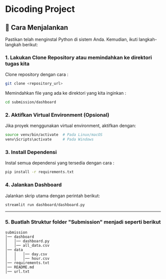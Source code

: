 # Dicoding Project



## 🚀 Cara Menjalankan
Pastikan telah menginstal Python di sistem Anda. Kemudian, ikuti langkah-langkah berikut:


### **1. Lakukan Clone Repository atau memindahkan ke direktori tugas kita**
Clone repository dengan cara : 
```bash
git clone <repository_url>
```
Memindahkan file yang ada ke direktori yang kita inginkan : 
```bash
cd submission/dashboard
```

### **2. Aktifkan Virtual Environment (Opsional)**
Jika proyek menggunakan virtual environment, aktifkan dengan:
```bash
source venv/bin/activate  # Pada Linux/macOS
venv\Scripts\activate     # Pada Windows
```

### **3. Install Dependensi**
Instal semua dependensi yang tersedia dengan cara :
```bash
pip install -r requirements.txt
```

### **4. Jalankan Dashboard**
Jalankan skrip utama dengan perintah berikut:
```bash
streamlit run dashboard/dashboard.py
```


---



### 5. Buatlah Struktur folder "Submission" menjadi seperti berikut 
```
submission
│── dashboard
│   │── dashboard.py
│   │── all_data.csv
│── data
│   │   │── day.csv
│   │   │── hour.csv
│── requirements.txt
│── README.md
│── url.txt
